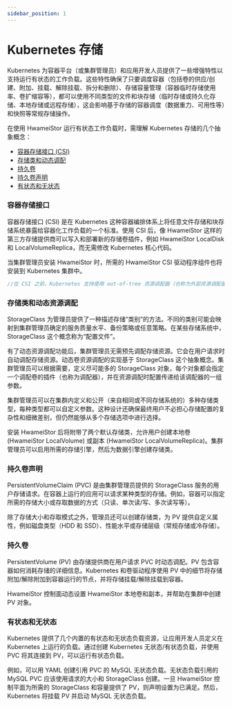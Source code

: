 ```yaml
---
sidebar_position: 1
---
```


# Kubernetes 存储

Kubernetes 为容器平台（或集群管理员）和应用开发人员提供了一些增强特性以支持运行有状态的工作负载。这些特性确保了只要调度容器（包括卷的供应/创建、附加、挂载、解除挂载、拆分和删除）、存储容量管理（容器临时存储使用率、卷扩缩容等），都可以使用不同类型的文件和块存储（临时存储或持久化存储、本地存储或远程存储），这会影响基于存储的容器调度（数据重力、可用性等）和快照等常规存储操作。

在使用 HwameiStor 运行有状态工作负载时，需理解 Kubernetes 存储的几个抽象概念：

- [容器存储接口 (CSI)](#容器存储接口)
- [存储类和动态调配](#存储类和动态资源调配)
- [持久卷](#持久卷)
- [持久卷声明](#持久卷声明)
- [有状态和无状态](#有状态和无状态)

### 容器存储接口

容器存储接口 (CSI) 是在 Kubernetes 这种容器编排体系上将任意文件存储和块存储系统暴露给容器化工作负载的一个标准。使用 CSI 后，像 HwameiStor 这样的第三方存储提供商可以写入和部署新的存储卷插件，例如 HwameiStor LocalDisk 和 LocalVolumeReplica，而无需修改 Kubernetes 核心代码。

当集群管理员安装 HwameiStor 时，所需的 HwameiStor CSI 驱动程序组件也将安装到 Kubernetes 集群中。

```csharp
//在 CSI 之前，Kubernetes 支持使用 out-of-tree 资源调配器（也称为外部资源调配器）添加新的存储提供商。Kubernetes 树状卷 (in-tree) 早于外部资源调配器。而 Kubernetes 社区也在努力使用基于 CSI 的卷来替代树状卷。)
```

### 存储类和动态资源调配

StorageClass 为管理员提供了一种描述存储“类别”的方法。不同的类别可能会映射到集群管理员确定的服务质量水平、备份策略或任意策略。在某些存储系统中，StorageClass 这个概念称为“配置文件”。

有了动态资源调配功能后，集群管理员无需预先调配存储资源。它会在用户请求时自动调配存储资源。动态卷资源调配的实现基于 StorageClass 这个抽象概念。集群管理员可以根据需要，定义尽可能多的 StorageClass 对象，每个对象都会指定一个调配卷的插件（也称为调配器），并在资源调配时配置传递给该调配器的一组参数。

集群管理员可以在集群内定义和公开（来自相同或不同存储系统的）多种存储类型，每种类型都可以自定义参数。这种设计还确保最终用户不必担心存储配置的复杂性和细微差别，但仍然能够从多个存储选项中进行选择。

安装 HwameiStor 后将附带了两个默认存储类，允许用户创建本地卷 (HwameiStor LocalVolume) 或副本 (HwameiStor LocalVolumeReplica)。集群管理员可以启用所需的存储引擎，然后为数据引擎创建存储类。

### 持久卷声明

PersistentVolumeClaim (PVC) 是由集群管理员提供的 StorageClass 服务的用户存储请求。在容器上运行的应用可以请求某种类型的存储。例如，容器可以指定所需的存储大小或存取数据的方式（只读、单次读/写、多次读写等）。

除了存储大小和存取模式之外，管理员还可以创建存储类，为 PV 提供自定义属性，例如磁盘类型（HDD 和 SSD）、性能水平或存储层级（常规存储或冷存储）。

### 持久卷

PersistentVolume (PV) 由存储提供商在用户请求 PVC 时动态调配。PV 包含容器如何消耗存储的详细信息。Kubernetes 和卷驱动程序使用 PV 中的细节将存储附加/解除附加到容器运行的节点，并将存储挂载/解除挂载到容器。

HwameiStor 控制面动态设置 HwameiStor 本地卷和副本，并帮助在集群中创建 PV 对象。

### 有状态和无状态

Kubernetes 提供了几个内置的有状态和无状态负载资源，让应用开发人员定义在 Kubernetes 上运行的负载。通过创建 Kubernetes 无状态/有状态负载，并使用 PVC 将其连接到 PV，可以运行有状态负载。

例如，可以用 YAML 创建引用 PVC 的 MySQL 无状态负载。无状态负载引用的 MySQL PVC 应该使用请求的大小和 StorageClass 创建。一旦 HwameiStor 控制平面为所需的 StorageClass 和容量提供了 PV，则声明设置为已满足。然后，Kubernetes 将挂载 PV 并启动 MySQL 无状态负载。